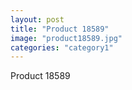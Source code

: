 ```yaml
---
layout: post
title: "Product 18589"
image: "product18589.jpg"
categories: "category1"
---
```

Product 18589
